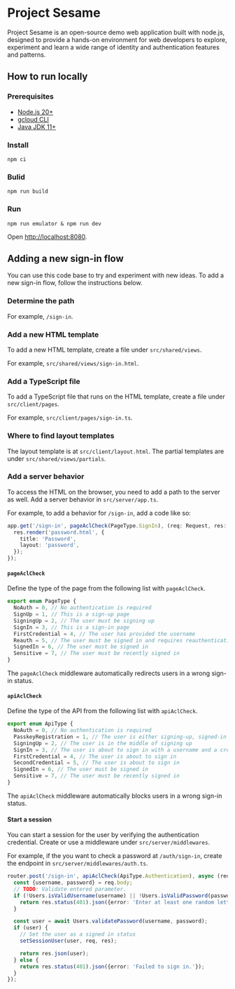 # Project Sesame

Project Sesame is an open-source demo web application built with node.js,
designed to provide a hands-on environment for web developers to explore,
experiment and learn a wide range of identity and authentication features and
patterns.

## How to run locally

### Prerequisites

* [Node.js 20+](https://nodejs.org/)
* [gcloud CLI](https://cloud.google.com/sdk/docs/install)
* [Java JDK 11+](https://jdk.java.net/)

### Install

```shell
npm ci
```

### Bulid

```shell
npm run build
```

### Run

```shell
npm run emulator & npm run dev
```

Open [http://localhost:8080](http://localhost:8080).

## Adding a new sign-in flow

You can use this code base to try and experiment with new ideas. To add a new
sign-in flow, follow the instructions below.

### Determine the path

For example, `/sign-in`.

### Add a new HTML template

To add a new HTML template, create a file under `src/shared/views`.

For example, `src/shared/views/sign-in.html`.

### Add a TypeScript file

To add a TypeScript file that runs on the HTML template, create a file under
`src/client/pages`.

For example, `src/client/pages/sign-in.ts`.

### Where to find layout templates

The layout template is at `src/client/layout.html`. The partial templates are
under `src/shared/views/partials`.

### Add a server behavior

To access the HTML on the browser, you need to add a path to the server as well.
Add a server behavior in `src/server/app.ts`.

For example, to add a behavior for `/sign-in`, add a code like so:

```ts
app.get('/sign-in', pageAclCheck(PageType.SignIn), (req: Request, res: Response)) => {
  res.render('password.html', {
    title: 'Password',
    layout: 'password',
  });
});
```

#### `pageAclCheck`

Define the type of the page from the following list with `pageAclCheck`.

```ts
export enum PageType {
  NoAuth = 0, // No authentication is required
  SignUp = 1, // This is a sign-up page
  SigningUp = 2, // The user must be signing up
  SignIn = 3, // This is a sign-in page
  FirstCredential = 4, // The user has provided the username
  Reauth = 5, // The user must be signed in and requires reauthentication
  SignedIn = 6, // The user must be signed in
  Sensitive = 7, // The user must be recently signed in
}
```

The `pageAclCheck` middleware automatically redirects users in a wrong sign-in status.

#### `apiAclCheck`

Define the type of the API from the following list with `apiAclCheck`.

```ts
export enum ApiType {
  NoAuth = 0, // No authentication is required
  PasskeyRegistration = 1, // The user is either signing-up, signed-in or upgrading
  SigningUp = 2, // The user is in the middle of signing up
  SignIn = 3, // The user is about to sign in with a username and a credential
  FirstCredential = 4, // The user is about to sign in
  SecondCredential = 5, // The user is about to sign in
  SignedIn = 6, // The user must be signed in
  Sensitive = 7, // The user must be recently signed in
}
```

The `apiAclCheck` middleware automatically blocks users in a wrong sign-in status.

#### Start a session

You can start a session for the user by verifying the authentication credential.
Create or use a middleware under `src/server/middlewares`.

For example, if the you want to check a password at `/auth/sign-in`, create the
endpoint in `src/server/middlewares/auth.ts`.

```ts
router.post('/sign-in', apiAclCheck(ApiType.Authentication), async (req: Request, res: Response) => {
  const {username, password} = req.body;
  // TODO: Validate entered parameter.
  if (!Users.isValidUsername(username) || !Users.isValidPassword(password)) {
    return res.status(401).json({error: 'Enter at least one random letter.'});
  }

  const user = await Users.validatePassword(username, password);
  if (user) {
    // Set the user as a signed in status
    setSessionUser(user, req, res);

    return res.json(user);
  } else {
    return res.status(401).json({error: 'Failed to sign in.'});
  }
});
```
